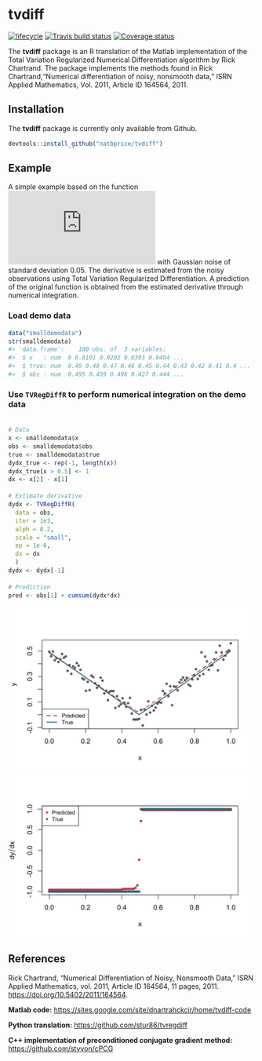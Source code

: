 
<!-- README.md is generated from README.Rmd. Please edit that file -->

# tvdiff

[![lifecycle](https://img.shields.io/badge/lifecycle-maturing-blue.svg)](https://www.tidyverse.org/lifecycle/#maturing)
[![Travis build
status](https://travis-ci.org/natbprice/tvdiff.svg?branch=master)](https://travis-ci.org/natbprice/tvdiff)
[![Coverage
status](https://codecov.io/gh/natbprice/tvdiff/branch/master/graph/badge.svg)](https://codecov.io/github/natbprice/tvdiff?branch=master)

The **tvdiff** package is an R translation of the Matlab implementation
of the Total Variation Regularized Numerical Differentiation algorithm
by Rick Chartrand. The package implements the methods found in Rick
Chartrand,“Numerical differentiation of noisy, nonsmooth data,” ISRN
Applied Mathematics, Vol. 2011, Article ID 164564, 2011.

## Installation

The **tvdiff** package is currently only available from Github.

``` r
devtools::install_github("natbprice/tvdiff")
```

## Example

A simple example based on the function ![f(x) = \\mid x - 0.5
\\mid](https://latex.codecogs.com/png.latex?f%28x%29%20%3D%20%5Cmid%20x%20-%200.5%20%5Cmid
"f(x) = \\mid x - 0.5 \\mid") with Gaussian noise of standard deviation
0.05. The derivative is estimated from the noisy observations using
Total Variation Regularized Differentiation. A prediction of the
original function is obtained from the estimated derivative through
numerical integration.

### Load demo data

``` r
data("smalldemodata")
str(smalldemodata)
#> 'data.frame':    100 obs. of  3 variables:
#>  $ x   : num  0 0.0101 0.0202 0.0303 0.0404 ...
#>  $ true: num  0.49 0.48 0.47 0.46 0.45 0.44 0.43 0.42 0.41 0.4 ...
#>  $ obs : num  0.495 0.459 0.496 0.427 0.444 ...
```

### Use `TVRegDiffR` to perform numerical integration on the demo data

``` r

# Data
x <- smalldemodata$x
obs <- smalldemodata$obs
true <- smalldemodata$true
dydx_true <- rep(-1, length(x))
dydx_true[x > 0.5] <- 1
dx <- x[2] - x[1]

# Extimate derivative
dydx <- TVRegDiffR(
  data = obs,
  iter = 1e3,
  alph = 0.2,
  scale = "small",
  ep = 1e-6,
  dx = dx
  )
dydx <- dydx[-1]

# Prediction
pred <- obs[1] + cumsum(dydx*dx)
```

<img src= "./man/figures/README-plot-1.svg"><img src= "./man/figures/README-plot-2.svg">

## References

Rick Chartrand, “Numerical Differentiation of Noisy, Nonsmooth Data,”
ISRN Applied Mathematics, vol. 2011, Article ID 164564, 11 pages, 2011.
<https://doi.org/10.5402/2011/164564>.

**Matlab code:**
<https://sites.google.com/site/dnartrahckcir/home/tvdiff-code>

**Python translation:** <https://github.com/stur86/tvregdiff>

**C++ implementation of preconditioned conjugate gradient method:**
<https://github.com/styvon/cPCG>
